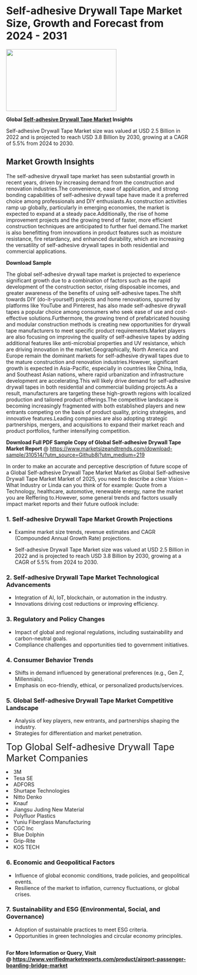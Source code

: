 <H1>Self-adhesive Drywall Tape Market Size, Growth and Forecast from 2024 - 2031</H1><img class="aligncenter size-medium wp-image-584254" src="https://thirdeyenews.in/wp-content/uploads/2024/09/Global-Market-Research-300x168.jpeg" alt="" width="300" height="168" /><p><strong>Global&nbsp;<a href="https://www.marketsizeandtrends.com/download-sample/310514/?utm_source=Github8j?utm_medium=219">Self-adhesive Drywall Tape Market</a> Insights</strong></p><p>Self-adhesive Drywall Tape Market size was valued at USD 2.5 Billion in 2022 and is projected to reach USD 3.8 Billion by 2030, growing at a CAGR of 5.5% from 2024 to 2030.</p><p><h2>Market Growth Insights</h2> <p>The self-adhesive drywall tape market has seen substantial growth in recent years, driven by increasing demand from the construction and renovation industries.The convenience, ease of application, and strong bonding capabilities of self-adhesive drywall tape have made it a preferred choice among professionals and DIY enthusiasts.As construction activities ramp up globally, particularly in emerging economies, the market is expected to expand at a steady pace.Additionally, the rise of home improvement projects and the growing trend of faster, more efficient construction techniques are anticipated to further fuel demand.The market is also benefitting from innovations in product features such as moisture resistance, fire retardancy, and enhanced durability, which are increasing the versatility of self-adhesive drywall tapes in both residential and commercial applications.</p> <p><strong>Download Sample</strong></p> <p>The global self-adhesive drywall tape market is projected to experience significant growth due to a combination of factors such as the rapid development of the construction sector, rising disposable incomes, and greater awareness of the benefits of using self-adhesive tapes.The shift towards DIY (do-it-yourself) projects and home renovations, spurred by platforms like YouTube and Pinterest, has also made self-adhesive drywall tapes a popular choice among consumers who seek ease of use and cost-effective solutions.Furthermore, the growing trend of prefabricated housing and modular construction methods is creating new opportunities for drywall tape manufacturers to meet specific product requirements.Market players are also focusing on improving the quality of self-adhesive tapes by adding additional features like anti-microbial properties and UV resistance, which are driving innovation in the market.Geographically, North America and Europe remain the dominant markets for self-adhesive drywall tapes due to the mature construction and renovation industries.However, significant growth is expected in Asia-Pacific, especially in countries like China, India, and Southeast Asian nations, where rapid urbanization and infrastructure development are accelerating.This will likely drive demand for self-adhesive drywall tapes in both residential and commercial building projects.As a result, manufacturers are targeting these high-growth regions with localized production and tailored product offerings.The competitive landscape is becoming increasingly fragmented with both established players and new entrants competing on the basis of product quality, pricing strategies, and innovative features.Leading companies are also adopting strategic partnerships, mergers, and acquisitions to expand their market reach and product portfolios, further intensifying competition.<p><span class=""><strong>Download Full PDF Sample Copy of Global Self-adhesive Drywall Tape Market Report</strong> @ <a href="https://www.marketsizeandtrends.com/download-sample/310514/?utm_source=Github8j?utm_medium=219" target="_blank">https://www.marketsizeandtrends.com/download-sample/310514/?utm_source=Github8j?utm_medium=219</a></span></p><p>In order to make an accurate and perceptive description of future scope of a Global&nbsp;Self-adhesive Drywall Tape Market Market as Global&nbsp;Self-adhesive Drywall Tape Market Market of 2025, you need to describe a clear Vision &ndash; What Industry or Linda can you think of for example: Quote from a Technology, healthcare, automotive, renewable energy, name the market you are Reffering to.However, some general trends and factors usually impact market reports and their future outlook include:</p><h3>1.&nbsp;<strong>Self-adhesive Drywall Tape Market Growth Projections</strong></h3><ul><li>Examine market size trends, revenue estimates and CAGR (Compounded Annual Growth Rate) projections.</li><li><p>Self-adhesive Drywall Tape Market size was valued at USD 2.5 Billion in 2022 and is projected to reach USD 3.8 Billion by 2030, growing at a CAGR of 5.5% from 2024 to 2030.</p></li></ul><h3>2.&nbsp;<strong>Self-adhesive Drywall Tape Market Technological Advancements</strong></h3><ul><li>Integration of AI, IoT, blockchain, or automation in the industry.</li><li>Innovations driving cost reductions or improving efficiency.</li></ul><h3>3.&nbsp;<strong>Regulatory and Policy Changes</strong></h3><ul><li>Impact of global and regional regulations, including sustainability and carbon-neutral goals.</li><li>Compliance challenges and opportunities tied to government initiatives.</li></ul><h3>4.&nbsp;<strong>Consumer Behavior Trends</strong></h3><ul><li>Shifts in demand influenced by generational preferences (e.g., Gen Z, Millennials).</li><li>Emphasis on eco-friendly, ethical, or personalized products/services.</li></ul><h3>5.&nbsp;<strong>Global Self-adhesive Drywall Tape Market Competitive Landscape</strong></h3><ul><li>Analysis of key players, new entrants, and partnerships shaping the industry.</li><li>Strategies for differentiation and market penetration.</li></ul><p data-pm-slice="1 1 []"><span style="color: inherit; font-family: inherit; font-size: 25px;">Top Global Self-adhesive Drywall Tape Market Companies</span></p><div class="" data-test-id=""><p><li>3M</li><li> Tesa SE</li><li> ADFORS</li><li> Shurtape Technologies</li><li> Nitto Denko</li><li> Knauf</li><li> Jiangsu Juding New Material</li><li> Polyfluor Plastics</li><li> Yuniu Fiberglass Manufacturing</li><li> CGC Inc</li><li> Blue Dolphin</li><li> Grip-Rite</li><li> KOS TECH</li></p></div><h3>6.&nbsp;<strong>Economic and Geopolitical Factors</strong></h3><ul><li>Influence of global economic conditions, trade policies, and geopolitical events.</li><li>Resilience of the market to inflation, currency fluctuations, or global crises.</li></ul><h3>7.&nbsp;<strong>Sustainability and ESG (Environmental, Social, and Governance)</strong></h3><ul><li>Adoption of sustainable practices to meet ESG criteria.</li><li>Opportunities in green technologies and circular economy principles.</li></ul><h2><strong style="font-size: 14px;">For More Information or Query, Visit @&nbsp;</strong><a style="background-color: #ffffff; font-size: 14px;" href="https://www.marketsizeandtrends.com/report/self-adhesive-drywall-tape-market/" target="_blank">https://www.verifiedmarketreports.com/product/airport-passenger-boarding-bridge-market</a></h2>